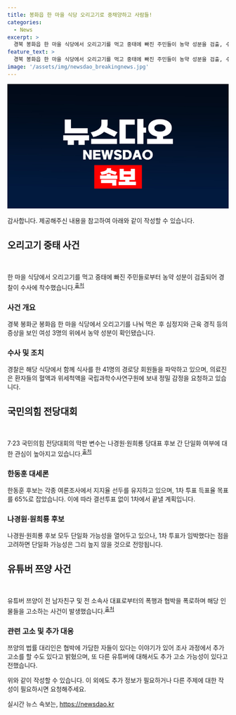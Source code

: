 ```yaml
---
title: 봉화읍 한 마을 식당 오리고기로 중채양하고 사람들!
categories:
  - News
excerpt: >
  경북 봉화읍 한 마을 식당에서 오리고기를 먹고 중태에 빠진 주민들이 농약 성분을 검출, 수사 중. 국민의힘 전당대회에서는 나경원·원희룡 후보 간 단일화 여부가 관건. 쯔양이 쯔양의 법률 대리인을 통해 유튜버 구제역과 전국진을 협박한 혐의로 고소, 추가 고소 가능성도 제기됨.
feature_text: >
  경북 봉화읍 한 마을 식당에서 오리고기를 먹고 중태에 빠진 주민들이 농약 성분을 검출, 수사 중. 국민의힘 전당대회에서는 나경원·원희룡 후보 간 단일화 여부가 관건. 쯔양이 쯔양의 법률 대리인을 통해 유튜버 구제역과 전국진을 협박한 혐의로 고소, 추가 고소 가능성도 제기됨.
image: '/assets/img/newsdao_breakingnews.jpg'
---
```


<p><img src="/assets/img/newsdao_breakingnews.jpg" alt="ranknews 속보" /></p>

<p>감사합니다. 제공해주신 내용을 참고하여 아래와 같이 작성할 수 있습니다.</p>

<h2 data-ke-size="size26">오리고기 중태 사건</h2>

<p data-ke-size="size16">&nbsp;</p>

<p>한 마을 식당에서 오리고기를 먹고 중태에 빠진 주민들로부터 농약 성분이 검출되어 경찰이 수사에 착수했습니다.<sup><a href="https://www.google.com">출처</a></sup></p>

<h3>사건 개요</h3>

<p data-ke-size="size16">경북 봉화군 봉화읍 한 마을 식당에서 오리고기를 나눠 먹은 후 심정지와 근육 경직 등의 증상을 보인 여성 3명의 위에서 농약 성분이 확인됐습니다.</p>

<h3>수사 및 조치</h3>

<p data-ke-size="size16">경찰은 해당 식당에서 함께 식사를 한 41명의 경로당 회원들을 파악하고 있으며, 의료진은 환자들의 혈액과 위세척액을 국립과학수사연구원에 보내 정밀 감정을 요청하고 있습니다.</p>

<h2 data-ke-size="size26">국민의힘 전당대회</h2>

<p data-ke-size="size16">&nbsp;</p>

<p>7·23 국민의힘 전당대회의 막판 변수는 나경원·원희룡 당대표 후보 간 단일화 여부에 대한 관심이 높아지고 있습니다.<sup><a href="https://www.google.com">출처</a></sup></p>

<h3>한동훈 대세론</h3>

<p data-ke-size="size16">한동훈 후보는 각종 여론조사에서 지지율 선두를 유지하고 있으며, 1차 투표 득표율 목표를 65%로 잡았습니다. 이에 따라 결선투표 없이 1차에서 끝낼 계획입니다.</p>

<h3>나경원·원희룡 후보</h3>

<p data-ke-size="size16">나경원·원희룡 후보 모두 단일화 가능성을 열어두고 있으나, 1차 투표가 임박했다는 점을 고려하면 단일화 가능성은 그리 높지 않을 것으로 전망됩니다.</p>

<h2 data-ke-size="size26">유튜버 쯔양 사건</h2>

<p data-ke-size="size16">&nbsp;</p>

<p>유튜버 쯔양이 전 남자친구 및 전 소속사 대표로부터의 폭행과 협박을 폭로하며 해당 인물들을 고소하는 사건이 발생했습니다.<sup><a href="https://www.google.com">출처</a></sup></p>

<h3>관련 고소 및 추가 대응</h3>

<p data-ke-size="size16">쯔양의 법률 대리인은 협박에 가담한 자들이 있다는 이야기가 있어 조사 과정에서 추가 고소를 할 수도 있다고 밝혔으며, 또 다른 유튜버에 대해서도 추가 고소 가능성이 있다고 전했습니다.</p>

<p>위와 같이 작성할 수 있습니다. 이 외에도 추가 정보가 필요하거나 다른 주제에 대한 작성이 필요하시면 요청해주세요.</p>
실시간 뉴스 속보는, <a href="https://newsdao.kr" rel="dofollow">https://newsdao.kr</a>


